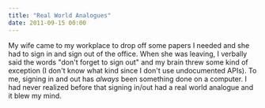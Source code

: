 ```yaml
---
title: "Real World Analogues"
date: 2011-09-15 00:00
---
```


<import><p>My wife came to my workplace to drop off some papers I needed and she had to sign in and sign out of the office. When she was leaving, I verbally said the words "don't forget to sign out" and my brain threw some kind of exception (I don't know what kind since I don't use undocumented APIs).
To me, signing in and out has <em>always</em> been something done on a computer. I had never realized before that signing in/out had a real world analogue and it blew my mind.</p></import>

<!-- more -->

